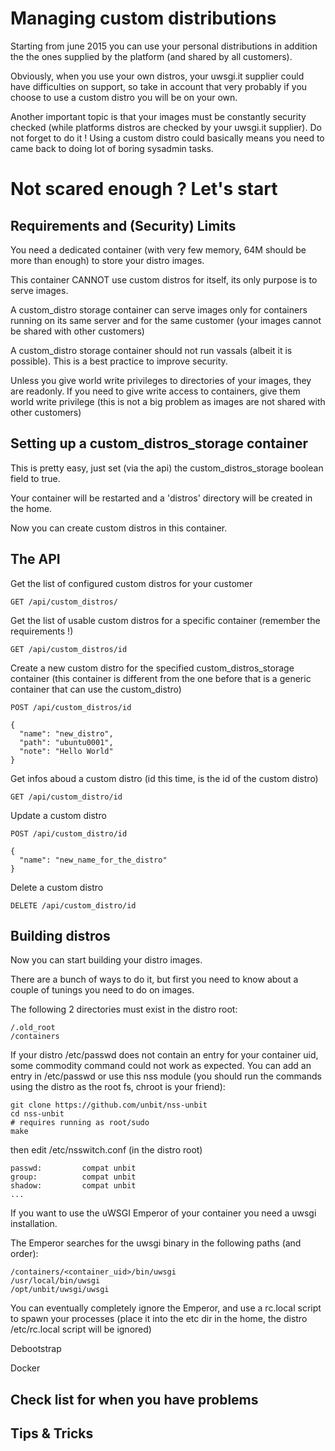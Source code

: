 Managing custom distributions
=============================

Starting from june 2015 you can use your personal distributions in addition
the the ones supplied by the platform (and shared by all customers).

Obviously, when you use your own distros, your uwsgi.it supplier could have difficulties
on support, so take in account that very probably if you choose to use a custom distro you will be on your own.

Another important topic is that your images must be constantly security checked (while platforms distros are checked by your uwsgi.it supplier). Do not forget to do it ! Using a custom distro could basically means you need to came back to doing lot of boring sysadmin tasks.

Not scared enough ? Let's start
===============================

Requirements and (Security) Limits
----------------------------------

You need a dedicated container (with very few memory, 64M should be more than enough) to store your distro images.

This container CANNOT use custom distros for itself, its only purpose is to serve images.

A custom_distro storage container can serve images only for containers running on its same server and for the same customer (your images cannot be shared with other customers)

A custom_distro storage container should not run vassals (albeit it is possible). This is a best practice to improve security.

Unless you give world write privileges to directories of your images, they are readonly. If you need to give write access to containers, give them world write privilege (this is not a big problem as images are not shared with other customers)

Setting up a custom_distros_storage container
---------------------------------------------

This is pretty easy, just set (via the api) the custom_distros_storage boolean field to true.

Your container will be restarted and a 'distros' directory will be created in the home.

Now you can create custom distros in this container.

The API
-------

Get the list of configured custom distros for your customer

```
GET /api/custom_distros/
```

Get the list of usable custom distros for a specific container (remember the requirements !)

```
GET /api/custom_distros/id
```

Create a new custom distro for the specified custom_distros_storage container (this container is different from the one before that is a generic container that can use the custom_distro)

```
POST /api/custom_distros/id

{
  "name": "new_distro",
  "path": "ubuntu0001",
  "note": "Hello World"
}
```

Get infos aboud a custom distro (id this time, is the id of the custom distro)

```
GET /api/custom_distro/id
```

Update a custom distro

```
POST /api/custom_distro/id

{
  "name": "new_name_for_the_distro"
}
```

Delete a custom distro

```
DELETE /api/custom_distro/id
```


Building distros
----------------

Now you can start building your distro images.

There are a bunch of ways to do it, but first you need to know about a couple of tunings you need
to do on images.

The following 2 directories must exist in the distro root:

```
/.old_root
/containers
```

If your distro /etc/passwd does not contain an entry for your container uid, some commodity command could not work
as expected. You can add an entry in /etc/passwd or use this nss module (you should run the commands using the distro as the root fs, chroot is your friend):

```
git clone https://github.com/unbit/nss-unbit
cd nss-unbit
# requires running as root/sudo
make
```

then edit /etc/nsswitch.conf (in the distro root)

```
passwd:         compat unbit
group:          compat unbit
shadow:         compat unbit
...
```

If you want to use the uWSGI Emperor of your container you need a uwsgi installation.

The Emperor searches for the uwsgi binary in the following paths (and order):

```
/containers/<container_uid>/bin/uwsgi
/usr/local/bin/uwsgi
/opt/unbit/uwsgi/uwsgi
```

You can eventually completely ignore the Emperor, and use a rc.local script to spawn your processes (place it into the etc dir in the home, the distro /etc/rc.local script will be ignored)


Debootstrap

Docker

Check list for when you have problems
-------------------------------------

Tips & Tricks
-------------
